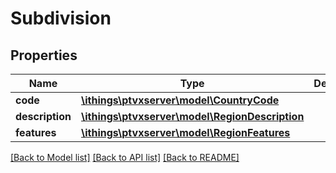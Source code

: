 # Subdivision

## Properties
Name | Type | Description | Notes
------------ | ------------- | ------------- | -------------
**code** | [**\ithings\ptvxserver\model\CountryCode**](CountryCode.md) |  | [optional] 
**description** | [**\ithings\ptvxserver\model\RegionDescription**](RegionDescription.md) |  | [optional] 
**features** | [**\ithings\ptvxserver\model\RegionFeatures**](RegionFeatures.md) |  | [optional] 

[[Back to Model list]](../../README.md#documentation-for-models) [[Back to API list]](../../README.md#documentation-for-api-endpoints) [[Back to README]](../../README.md)

